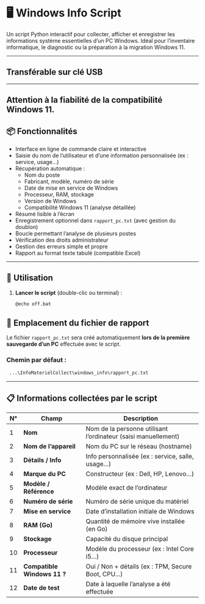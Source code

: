 # 🖥️ Windows Info Script

Un script Python interactif pour collecter, afficher et enregistrer les informations système essentielles d’un PC Windows. Idéal pour l’inventaire informatique, le diagnostic ou la préparation à la migration Windows 11.

---
## Transférable sur clé USB
---
Attention à la fiabilité de la compatibilité Windows 11.
---
## 📦 Fonctionnalités

- Interface en ligne de commande claire et interactive
- Saisie du nom de l’utilisateur et d’une information personnalisée (ex : service, usage…)
- Récupération automatique :
  - Nom du poste
  - Fabricant, modèle, numéro de série
  - Date de mise en service de Windows
  - Processeur, RAM, stockage
  - Version de Windows
  - Compatibilité Windows 11 (analyse détaillée)
- Résumé lisible à l’écran
- Enregistrement optionnel dans `rapport_pc.txt` (avec gestion du doublon)
- Boucle permettant l’analyse de plusieurs postes
- Vérification des droits administrateur
- Gestion des erreurs simple et propre
- Rapport au format texte tabulé (compatible Excel)

---

## 🚀 Utilisation

1. **Lancer le script** (double-clic ou terminal) :
   ```bash
   @echo off.bat

## 📂 Emplacement du fichier de rapport

Le fichier `rapport_pc.txt` sera créé automatiquement **lors de la première sauvegarde d’un PC** effectuée avec le script.

### Chemin par défaut :
```bash
 ...\InfoMaterielCollect\windows_info\rapport_pc.txt
```
---
## 📋 Informations collectées par le script

| N° | Champ                          | Description                                                                 |
|----|--------------------------------|-----------------------------------------------------------------------------|
| 1  | **Nom**                        | Nom de la personne utilisant l’ordinateur (saisi manuellement)             |
| 2  | **Nom de l’appareil**          | Nom du PC sur le réseau (hostname)                                         |
| 3  | **Détails / Info**             | Info personnalisée (ex : service, salle, usage…)                           |
| 4  | **Marque du PC**               | Constructeur (ex : Dell, HP, Lenovo…)                                      |
| 5  | **Modèle / Référence**         | Modèle exact de l’ordinateur                                               |
| 6  | **Numéro de série**            | Numéro de série unique du matériel                                         |
| 7  | **Mise en service**            | Date d’installation initiale de Windows                                    |
| 8  | **RAM (Go)**                   | Quantité de mémoire vive installée (en Go)                                 |
| 9  | **Stockage**                   | Capacité du disque principal                                               |
| 10 | **Processeur**                 | Modèle du processeur (ex : Intel Core i5…)                                 |
| 11 | **Compatible Windows 11 ?**    | Oui / Non + détails (ex : TPM, Secure Boot, CPU…)                          |
| 12 | **Date de test**              | Date à laquelle l’analyse a été effectuée                                  |

